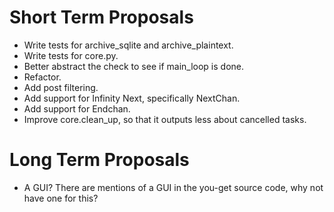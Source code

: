 Short Term Proposals
====================
* Write tests for archive_sqlite and archive_plaintext.
* Write tests for core.py.
* Better abstract the check to see if main_loop is done.
* Refactor.
* Add post filtering.
* Add support for Infinity Next, specifically NextChan.
* Add support for Endchan.
* Improve core.clean_up, so that it outputs less about cancelled tasks.


Long Term Proposals
===================
* A GUI? There are mentions of a GUI in the you-get source code, why not have one for this?
